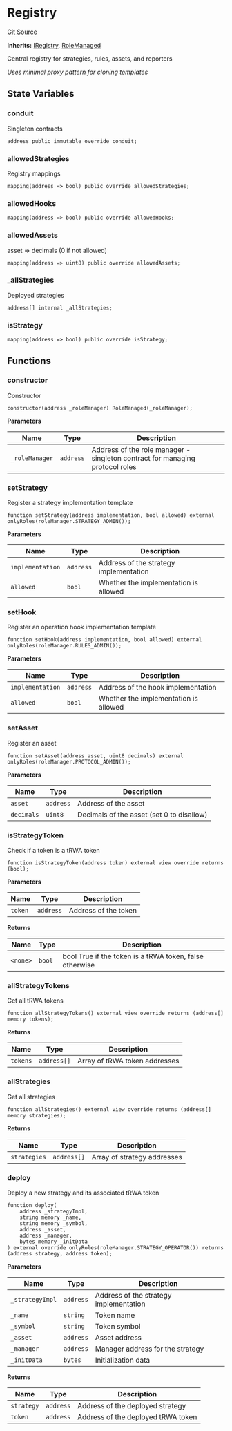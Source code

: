 # Registry
[Git Source](https://github.com/SovaNetwork/fountfi/blob/a2137abe6629a13ef56e85f61ccb9fcfe0d3f27a/src/registry/Registry.sol)

**Inherits:**
[IRegistry](/src/registry/IRegistry.sol/interface.IRegistry.md), [RoleManaged](/src/auth/RoleManaged.sol/abstract.RoleManaged.md)

Central registry for strategies, rules, assets, and reporters

*Uses minimal proxy pattern for cloning templates*


## State Variables
### conduit
Singleton contracts


```solidity
address public immutable override conduit;
```


### allowedStrategies
Registry mappings


```solidity
mapping(address => bool) public override allowedStrategies;
```


### allowedHooks

```solidity
mapping(address => bool) public override allowedHooks;
```


### allowedAssets
asset => decimals (0 if not allowed)


```solidity
mapping(address => uint8) public override allowedAssets;
```


### _allStrategies
Deployed strategies


```solidity
address[] internal _allStrategies;
```


### isStrategy

```solidity
mapping(address => bool) public override isStrategy;
```


## Functions
### constructor

Constructor


```solidity
constructor(address _roleManager) RoleManaged(_roleManager);
```
**Parameters**

|Name|Type|Description|
|----|----|-----------|
|`_roleManager`|`address`|Address of the role manager - singleton contract for managing protocol roles|


### setStrategy

Register a strategy implementation template


```solidity
function setStrategy(address implementation, bool allowed) external onlyRoles(roleManager.STRATEGY_ADMIN());
```
**Parameters**

|Name|Type|Description|
|----|----|-----------|
|`implementation`|`address`|Address of the strategy implementation|
|`allowed`|`bool`|Whether the implementation is allowed|


### setHook

Register an operation hook implementation template


```solidity
function setHook(address implementation, bool allowed) external onlyRoles(roleManager.RULES_ADMIN());
```
**Parameters**

|Name|Type|Description|
|----|----|-----------|
|`implementation`|`address`|Address of the hook implementation|
|`allowed`|`bool`|Whether the implementation is allowed|


### setAsset

Register an asset


```solidity
function setAsset(address asset, uint8 decimals) external onlyRoles(roleManager.PROTOCOL_ADMIN());
```
**Parameters**

|Name|Type|Description|
|----|----|-----------|
|`asset`|`address`|Address of the asset|
|`decimals`|`uint8`|Decimals of the asset (set 0 to disallow)|


### isStrategyToken

Check if a token is a tRWA token


```solidity
function isStrategyToken(address token) external view override returns (bool);
```
**Parameters**

|Name|Type|Description|
|----|----|-----------|
|`token`|`address`|Address of the token|

**Returns**

|Name|Type|Description|
|----|----|-----------|
|`<none>`|`bool`|bool True if the token is a tRWA token, false otherwise|


### allStrategyTokens

Get all tRWA tokens


```solidity
function allStrategyTokens() external view override returns (address[] memory tokens);
```
**Returns**

|Name|Type|Description|
|----|----|-----------|
|`tokens`|`address[]`|Array of tRWA token addresses|


### allStrategies

Get all strategies


```solidity
function allStrategies() external view override returns (address[] memory strategies);
```
**Returns**

|Name|Type|Description|
|----|----|-----------|
|`strategies`|`address[]`|Array of strategy addresses|


### deploy

Deploy a new strategy and its associated tRWA token


```solidity
function deploy(
    address _strategyImpl,
    string memory _name,
    string memory _symbol,
    address _asset,
    address _manager,
    bytes memory _initData
) external override onlyRoles(roleManager.STRATEGY_OPERATOR()) returns (address strategy, address token);
```
**Parameters**

|Name|Type|Description|
|----|----|-----------|
|`_strategyImpl`|`address`|Address of the strategy implementation|
|`_name`|`string`|Token name|
|`_symbol`|`string`|Token symbol|
|`_asset`|`address`|Asset address|
|`_manager`|`address`|Manager address for the strategy|
|`_initData`|`bytes`|Initialization data|

**Returns**

|Name|Type|Description|
|----|----|-----------|
|`strategy`|`address`|Address of the deployed strategy|
|`token`|`address`|Address of the deployed tRWA token|


